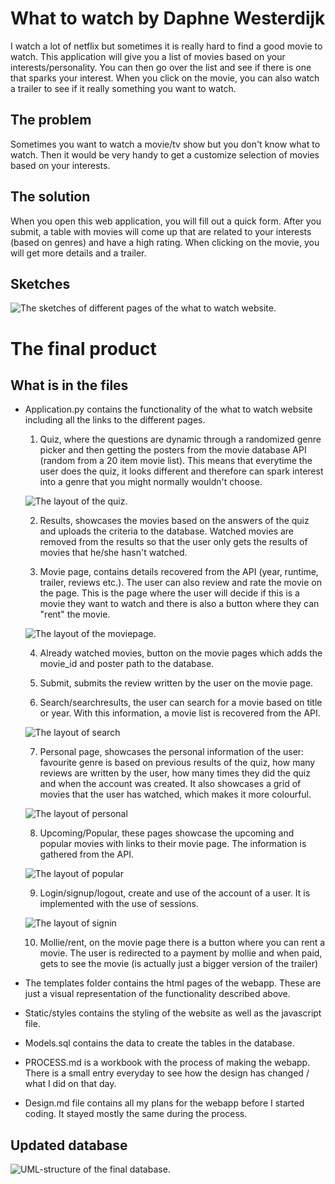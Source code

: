 # What to watch by Daphne Westerdijk

I watch a lot of netflix but sometimes it is really hard to find a good movie to watch. This application will give you a list of movies based on your interests/personality. You can then go over the list and see if there is one that sparks your interest. When you click on the movie, you can also watch a trailer to see if it really something you want to watch.

## The problem

Sometimes you want to watch a movie/tv show but you don't know what to watch. Then it would be very handy to get a customize selection of movies based on your interests. 

## The solution

When you open this web application, you will fill out a quick form. After you submit, a table with movies will come up that are related to your interests (based on genres) and have a high rating. When clicking on the movie, you will get more details and a trailer.

## Sketches

![The sketches of different pages of the what to watch website.](doc/sketches.png)

# The final product
## What is in the files

* Application.py contains the functionality of the what to watch website including all the links to the different pages.
    1. Quiz, where the questions are dynamic through a randomized genre picker and then getting the posters from the movie database API (random from a 20 item movie list). This means that everytime the user does the quiz, it looks different and therefore can spark interest into a genre that you might normally wouldn't choose.

    ![The layout of the quiz.](doc/quiz.jpg)

    2. Results, showcases the movies based on the answers of the quiz and uploads the criteria to the database. Watched movies are removed from the results so that the user only gets the results of movies that he/she hasn't watched.

    3. Movie page, contains details recovered from the API (year, runtime, trailer, reviews etc.). The user can also review and rate the movie on the page. This is the page where the user will decide if this is a movie they want to watch and there is also a button where they can "rent" the movie.

    ![The layout of the moviepage.](doc/movie.jpg)

    4. Already watched movies, button on the movie pages which adds the movie_id and poster path to the database.

    5. Submit, submits the review written by the user on the movie page.

    6. Search/searchresults, the user can search for a movie based on title or year. With this information, a movie list is recovered from the API.

    ![The layout of search](doc/searchfunction.png)

    7. Personal page, showcases the personal information of the user: favourite genre is based on previous results of the quiz, how many reviews are written by the user, how many times they did the quiz and when the account was created. It also showcases a grid of movies that the user has watched, which makes it more colourful.

    ![The layout of personal](doc/personalpage.png)

    8. Upcoming/Popular, these pages showcase the upcoming and popular movies with links to their movie page. The information is gathered from the API. 

    ![The layout of popular](doc/popularpage.png)

    9. Login/signup/logout, create and use of the account of a user. It is implemented with the use of sessions.

    ![The layout of signin](doc/signin.png)

    10. Mollie/rent, on the movie page there is a button where you can rent a movie. The user is redirected to a payment by mollie and when paid, gets to see the movie (is actually just a bigger version of the trailer)

* The templates folder contains the html pages of the webapp. These are just a visual representation of the functionality described above.

* Static/styles contains the styling of the website as well as the javascript file.

* Models.sql contains the data to create the tables in the database. 

* PROCESS.md is a workbook with the process of making the webapp. There is a small entry everyday to see how the design has changed / what I did on that day.

* Design.md file contains all my plans for the webapp before I started coding. It stayed mostly the same during the process.

## Updated database
![UML-structure of the final database.](doc/final_database.jpg)
